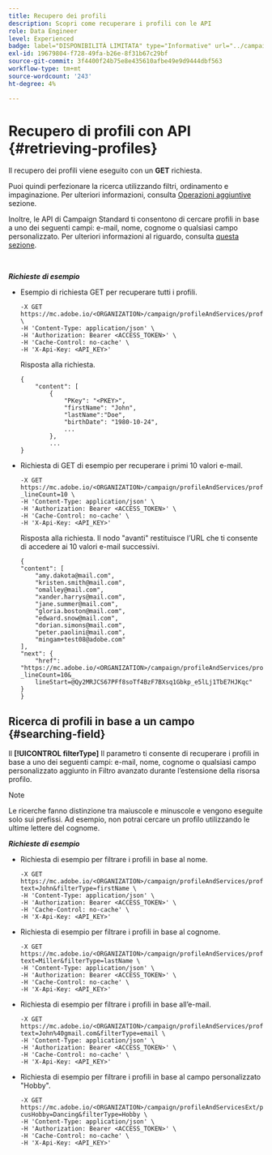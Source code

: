 ```yaml
---
title: Recupero dei profili
description: Scopri come recuperare i profili con le API
role: Data Engineer
level: Experienced
badge: label="DISPONIBILITÀ LIMITATA" type="Informative" url="../campaign-standard-migration-home.md" tooltip="Limitato agli utenti Campaign Standard migrati"
exl-id: 19679804-f728-49fa-b26e-8f31b67c29bf
source-git-commit: 3f4400f24b75e8e435610afbe49e9d9444dbf563
workflow-type: tm+mt
source-wordcount: '243'
ht-degree: 4%

---
```


# Recupero di profili con API {#retrieving-profiles}

Il recupero dei profili viene eseguito con un **GET** richiesta.

Puoi quindi perfezionare la ricerca utilizzando filtri, ordinamento e impaginazione. Per ulteriori informazioni, consulta [Operazioni aggiuntive](sorting.md) sezione.

Inoltre, le API di Campaign Standard ti consentono di cercare profili in base a uno dei seguenti campi: e-mail, nome, cognome o qualsiasi campo personalizzato. Per ulteriori informazioni al riguardo, consulta [questa sezione](#searching-field).

<br/>

***Richieste di esempio***

* Esempio di richiesta GET per recuperare tutti i profili.

  ```
  -X GET https://mc.adobe.io/<ORGANIZATION>/campaign/profileAndServices/profile \
  -H 'Content-Type: application/json' \
  -H 'Authorization: Bearer <ACCESS_TOKEN>' \
  -H 'Cache-Control: no-cache' \
  -H 'X-Api-Key: <API_KEY>'
  ```

  Risposta alla richiesta.

  ```
  {
      "content": [
          {
              "PKey": "<PKEY>",
              "firstName": "John",
              "lastName":"Doe",
              "birthDate": "1980-10-24",
              ...
          },
          ...
  }
  ```

* Richiesta di GET di esempio per recuperare i primi 10 valori e-mail.

  ```
  -X GET https://mc.adobe.io/<ORGANIZATION>/campaign/profileAndServices/profile/email?_lineCount=10 \
  -H 'Content-Type: application/json' \
  -H 'Authorization: Bearer <ACCESS_TOKEN>' \
  -H 'Cache-Control: no-cache' \
  -H 'X-Api-Key: <API_KEY>'
  ```

  Risposta alla richiesta. Il nodo &quot;avanti&quot; restituisce l’URL che ti consente di accedere ai 10 valori e-mail successivi.

  ```
  {
  "content": [
      "amy.dakota@mail.com",
      "kristen.smith@mail.com",
      "omalley@mail.com",
      "xander.harrys@mail.com",
      "jane.summer@mail.com",
      "gloria.boston@mail.com",
      "edward.snow@mail.com",
      "dorian.simons@mail.com",
      "peter.paolini@mail.com",
      "mingam+test08@adobe.com"
  ],
  "next": {
      "href": "https://mc.adobe.io/<ORGANIZATION>/campaign/profileAndServices/profile/email?_lineCount=10&_
      lineStart=@Qy2MRJCS67PFf8soTf4BzF7BXsq1Gbkp_e5lLj1TbE7HJKqc"
  }
  }
  ```

## Ricerca di profili in base a un campo {#searching-field}

Il **[!UICONTROL filterType]** Il parametro ti consente di recuperare i profili in base a uno dei seguenti campi: e-mail, nome, cognome o qualsiasi campo personalizzato aggiunto in Filtro avanzato durante l’estensione della risorsa profilo.

>[!NOTE]
>
>Le ricerche fanno distinzione tra maiuscole e minuscole e vengono eseguite solo sui prefissi. Ad esempio, non potrai cercare un profilo utilizzando le ultime lettere del cognome.

***Richieste di esempio***

* Richiesta di esempio per filtrare i profili in base al nome.

  ```
  -X GET https://mc.adobe.io/<ORGANIZATION>/campaign/profileAndServices/profile/byText?text=John&filterType=firstName \
  -H 'Content-Type: application/json' \
  -H 'Authorization: Bearer <ACCESS_TOKEN>' \
  -H 'Cache-Control: no-cache' \
  -H 'X-Api-Key: <API_KEY>'
  ```

* Richiesta di esempio per filtrare i profili in base al cognome.

  ```
  -X GET https://mc.adobe.io/<ORGANIZATION>/campaign/profileAndServices/profile/byText?text=Miller&filterType=lastName \
  -H 'Content-Type: application/json' \
  -H 'Authorization: Bearer <ACCESS_TOKEN>' \
  -H 'Cache-Control: no-cache' \
  -H 'X-Api-Key: <API_KEY>'
  ```

* Richiesta di esempio per filtrare i profili in base all’e-mail.

  ```
  -X GET https://mc.adobe.io/<ORGANIZATION>/campaign/profileAndServices/profile/byText?text=John%40gmail.com&filterType=email \
  -H 'Content-Type: application/json' \
  -H 'Authorization: Bearer <ACCESS_TOKEN>' \
  -H 'Cache-Control: no-cache' \
  -H 'X-Api-Key: <API_KEY>'
  ```

* Richiesta di esempio per filtrare i profili in base al campo personalizzato &quot;Hobby&quot;.

  ```
  -X GET https://mc.adobe.io/<ORGANIZATION>/campaign/profileAndServicesExt/profile/byText?cusHobby=Dancing&filterType=Hobby \
  -H 'Content-Type: application/json' \
  -H 'Authorization: Bearer <ACCESS_TOKEN>' \
  -H 'Cache-Control: no-cache' \
  -H 'X-Api-Key: <API_KEY>'
  ```
